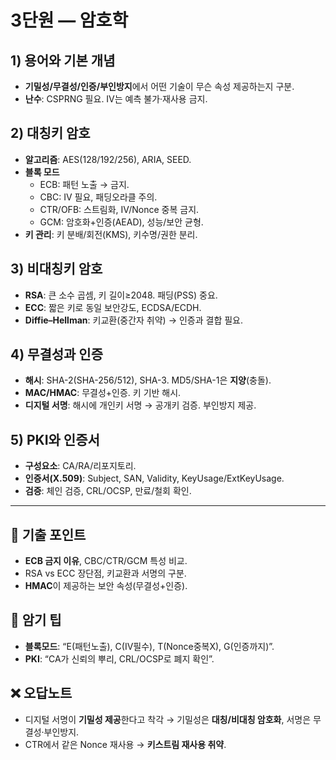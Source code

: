 # 3단원 — 암호학

## 1) 용어와 기본 개념
- **기밀성/무결성/인증/부인방지**에서 어떤 기술이 무슨 속성 제공하는지 구분.
- **난수**: CSPRNG 필요. IV는 예측 불가·재사용 금지.

## 2) 대칭키 암호
- **알고리즘**: AES(128/192/256), ARIA, SEED.
- **블록 모드**
  - ECB: 패턴 노출 → 금지.
  - CBC: IV 필요, 패딩오라클 주의.
  - CTR/OFB: 스트림화, IV/Nonce 중복 금지.
  - GCM: 암호화+인증(AEAD), 성능/보안 균형.
- **키 관리**: 키 분배/회전(KMS), 키수명/권한 분리.

## 3) 비대칭키 암호
- **RSA**: 큰 소수 곱셈, 키 길이≥2048. 패딩(PSS) 중요.
- **ECC**: 짧은 키로 동일 보안강도, ECDSA/ECDH.
- **Diffie–Hellman**: 키교환(중간자 취약) → 인증과 결합 필요.

## 4) 무결성과 인증
- **해시**: SHA-2(SHA-256/512), SHA-3. MD5/SHA-1은 **지양**(충돌).
- **MAC/HMAC**: 무결성+인증. 키 기반 해시.
- **디지털 서명**: 해시에 개인키 서명 → 공개키 검증. 부인방지 제공.

## 5) PKI와 인증서
- **구성요소**: CA/RA/리포지토리.
- **인증서(X.509)**: Subject, SAN, Validity, KeyUsage/ExtKeyUsage.
- **검증**: 체인 검증, CRL/OCSP, 만료/철회 확인.

---

## 📌 기출 포인트
- **ECB 금지 이유**, CBC/CTR/GCM 특성 비교.
- RSA vs ECC 장단점, 키교환과 서명의 구분.
- **HMAC**이 제공하는 보안 속성(무결성+인증).

## 🧠 암기 팁
- **블록모드**: “E(패턴노출), C(IV필수), T(Nonce중복X), G(인증까지)”.
- **PKI**: “CA가 신뢰의 뿌리, CRL/OCSP로 폐지 확인”.

## ❌ 오답노트
- 디지털 서명이 **기밀성 제공**한다고 착각 → 기밀성은 **대칭/비대칭 암호화**, 서명은 무결성·부인방지.
- CTR에서 같은 Nonce 재사용 → **키스트림 재사용 취약**.
